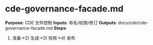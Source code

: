 # cde-governance-facade.md

**Purpose**: CDE 文件控制
**Inputs**: 命名/权限/修订
**Outputs**: docs/cde/cde-governance-facade.md
**Steps**:

1. 准备→2) 生成→3) 校核→4) 发布

